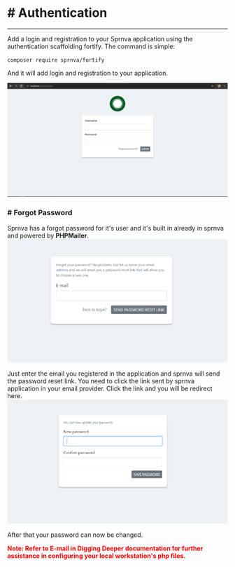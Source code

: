 # # Authentication
---
Add a login and registration to your Sprnva application using the authentication scaffolding fortify. The command is simple:
```
composer require sprnva/fortify
```
And it will add login and registration to your application.

![alt text](public/storage/images/login.png)

### # Forgot Password
Sprnva has a forgot password for it's user and it's built in already in sprnva and powered by **PHPMailer**.
![alt text](public/storage/images/forgot-password.png)

Just enter the email you registered in the application and sprnva will send the password reset link. You need to click the link sent by sprnva application in your email provider. Click the link and you will be redirect here.
![alt text](public/storage/images/reset-password.png)

After that your password can now be changed.

<span style="color:red">**Note: Refer to E-mail in Digging Deeper documentation for further assistance in configuring your local workstation's php files.**</span>
